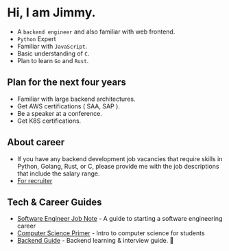 # Hi, I am Jimmy.
* A `backend engineer` and also familiar with web frontend.
* `Python` Expert
* Familiar with `JavaScript`.
* Basic understanding of `C`.
* Plan to learn `Go` and `Rust`.

## Plan for the next four years
* Familiar with large backend architectures.
* Get AWS certifications ( SAA, SAP ).
* Be a speaker at a conference.
* Get K8S certifications.

## About career
* If you have any backend development job vacancies that require skills in Python, Golang, Rust, or C, please provide me with the job descriptions that include the salary range.
* [For recruiter](https://github.com/nicehorse06/nicehorse06/blob/main/recruiter.md)


## Tech & Career Guides
* [Software Engineer Job Note](https://github.com/nicehorse06/se-job) - A guide to starting a software engineering career 
* [Computer Science Primer](https://github.com/nicehorse06/cs-primer) - Intro to computer science for students
* [Backend Guide](https://github.com/nicehorse06/backend-guide) - Backend learning & interview guide. 🚀





